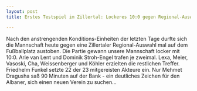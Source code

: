```yaml
---
layout: post
title: Erstes Testspiel im Zillertal: Lockeres 10:0 gegen Regional-Auswahl

---
```


Nach den anstrengenden Konditions-Einheiten der letzten Tage durfte sich die Mannschaft heute gegen eine Zillertaler Regional-Auswahl mal auf dem Fußballplatz austoben. Die Partie gewann unsere Mannschaft locker mit 10:0. Arie van Lent und Dominik Stroh-Engel trafen je zweimal. Lexa, Meier, Vasoski, Cha, Weissenberger und Köhler erzielten die restlichen Treffer. Friedhelm Funkel setzte 22 der 23 mitgereisten Akteure ein. Nur Mehmet Dragusha saß 90 Minuten auf der Bank - ein deutliches Zeichen für den Albaner, sich einen neuen Verein zu suchen...


